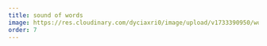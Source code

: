 ```yaml
---
title: sound of words
image: https://res.cloudinary.com/dyciaxri0/image/upload/v1733390950/words-falling/Heinemann_The-Sound-of-Words-Falling_Jahn-und-Jahn_Munich_01_web_ayxqov.jpg
order: 7
---
```

